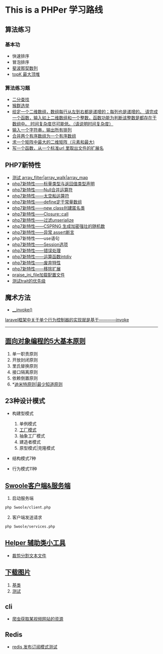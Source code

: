 # This is a PHPer 学习路线

## 算法练习
### 基本功
- 快速排序
- 冒泡排序
- [斐波那契数列](/suanfa/fibonacci_sequence.php)
- [topK 最大顶堆](/suanfa/topk.php)

### 算法练习题
- [二分查找](/suanfa/binarySearch.php)
- [猴群选举](/suanfa/monkey.php)
- [给定一个二维数组，数组每行从左到右都是递增的；每列也是递增的。
请完成一个函数，输入如上二维数组和一个整数，函数功能为判断该整数是都存在于数组中。
时间复杂度尽可能低。（请说明时间复杂度）](/suanfa/deep_in_array.php)
- [输入一个字符串，输出所有排列](/suanfa/all_group.php)
- [合并两个有序数组为一个有序数组](/suanfa/array_merge_sort.php)
- [求一个矩阵中最大的二维矩阵（元素和最大) ](/suanfa/max_array.php)
- [写一个函数，从一个标准url 里取出文件的扩展名](/suanfa/getUrlExtensionName.php)


## PHP7新特性
- [测试 array_filter|array_walk|array_map](/laboratory/array_foreach.php)
- [php7新特性——标量类型与返回值类型声明](laboratory/php7_1.php)
- [php7新特性——Null合并运算符](laboratory/php7_2.php)
- [php7新特性——太空船运算符](laboratory/php7_3.php)
- [php7新特性——define定于常量数组](laboratory/php7_4.php)
- [php7新特性——new class创建匿名类](laboratory/php7_5.php)
- [php7新特性——Closure::call ](laboratory/php7_6.php)
- [php7新特性——过滤unserialize](laboratory/php7_7.php)
- [php7新特性——CSPRNG 生成加密强壮的随机数](laboratory/php7_8_csprng.php)
- [php7新特性——异常 assert断言](laboratory/php7_9_assert.php)
- php7新特性——use语句
- [php7新特性——Session选项](laboratory/SessionStart.php)
- [php7新特性——错误处理](laboratory/php7_10_error.php)
- [php7新特性——运算函数intdiv](laboratory/php7_2.php)
- [php7新特性——废弃特性](https://www.runoob.com/php/php-deprecated-features.html)
- [php7新特性——移除扩展](https://www.runoob.com/php/php-removed-extensions.html)
- [praise_ini_file加载配置文件](/laboratory/test.ini)
- [测试trait的优先级](/laboratory/testTrait.php)


## 魔术方法
- [__invoke()](/laboratory/magicFunction/__invoke.php)

[laravel框架中关于单个行为控制器的实现就是基于————invoke](https://learnku.com/docs/laravel/6.x/controllers/5138)

---

## [面向对象编程的5大基本原则](https://blog.csdn.net/qq_16399457/article/details/118421251)
1. 单一职责原则
2. 开放封闭原则
3. 里氏替换原则
4. 接口隔离原则
5. 依赖倒置原则
6. *[迪米特原则|最少知道原则](https://www.cnblogs.com/xiaoqingtian/p/13701114.html)

## 23种设计模式
- 构建型模式
    1. 单例模式
    2. [工厂模式](DesignPatterns/Factory)
    3. 抽象工厂模式
    4. 建造者模式
    5. 原型模式|克隆模式 
    
- 结构模式7种

- 行为模式11种

## [Swoole客户端&服务端](/Swoole)
1. 启动服务端 
```markdown
php Swoole/client.php
```
2. 客户端发送请求
```markdown
php Swoole/services.php
```


## [Helper 辅助类小工具](/Helper)
- [裁剪分割文本文件](/Helper/cuttxt.php)


## [下载图片](/getimg)
1. [基类](/getimg/GetImageClass.php)
2. [测试](/getimg/gethenha.php)

## cli
- [爬虫获取某视频网站的资源](/cli/pachong.php)


## Redis
- [redis 发布订阅模式测试](/cli/redis_subscrible.php)
